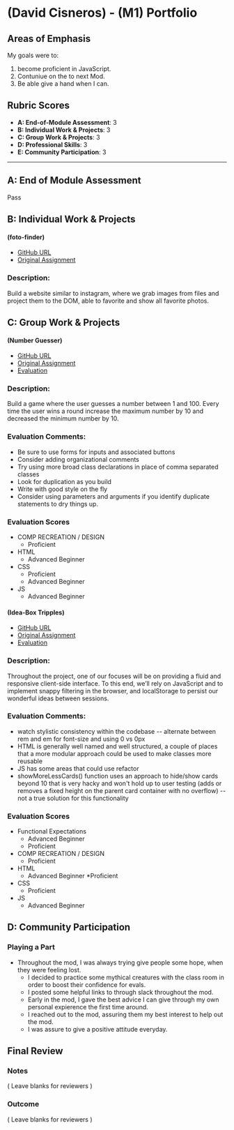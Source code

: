 # (David Cisneros) - (M1) Portfolio

## Areas of Emphasis

My goals were to: 
1. become proficient in JavaScript.
2. Contuniue on the to next Mod.
3. Be able give a hand when I can.

## Rubric Scores

* **A: End-of-Module Assessment**: 3
* **B: Individual Work & Projects**: 3
* **C: Group Work & Projects**: 3
* **D: Professional Skills**: 3
* **E: Community Participation**: 3

-----------------------

## A: End of Module Assessment

Pass

## B: Individual Work & Projects

#### (foto-finder)

* [GitHub URL](https://github.com/LittleD1808/foto-finder)
* [Original Assignment](http://frontend.turing.io/projects/foto-finder-final.html)

### Description:
Build a website similar to instagram, where we grab images from files and project them to the DOM, able to favorite and show all favorite photos.

## C: Group Work & Projects

#### (Number Guesser)

* [GitHub URL](https://github.com/ericweissman/number-guesser)
* [Original Assignment](http://frontend.turing.io/projects/number-guesser-doubles-wk1.html)
* [Evaluation](https://github.com/turingschool/front-end-submissions-public/blob/master/1810/mod-1/number-guesser/david-eric.md)

### Description:
Build a game where the user guesses a number between 1 and 100. Every time the user wins a round increase the maximum number by 10 and decreased the minimum number by 10.

### Evaluation Comments:
* Be sure to use forms for inputs and associated buttons
* Consider adding organizational comments
* Try using more broad class declarations in place of comma separated classes
* Look for duplication as you build
* Write with good style on the fly
* Consider using parameters and arguments if you identify duplicate statements to dry things up.

### Evaluation Scores
* COMP RECREATION / DESIGN
  * Proficient
* HTML
  * Advanced Beginner
* CSS
  * Proficient
  * Advanced Beginner
* JS
  * Advanced Beginner
  
#### (Idea-Box Tripples)

* [GitHub URL](https://github.com/hlhartley/ideabox-triples)
* [Original Assignment](http://frontend.turing.io/projects/ideabox-triples.html)
* [Evaluation](https://github.com/turingschool/front-end-submissions-public/blob/master/1810/mod-1/idea-box/matthew-heather-david.md)

### Description:
Throughout the project, one of our focuses will be on providing a fluid and responsive client-side interface. To this end, we’ll rely on JavaScript and to implement snappy filtering in the browser, and localStorage to persist our wonderful ideas between sessions.

### Evaluation Comments:
* watch stylistic consistency within the codebase -- alternate between rem and em for font-size and using 0 vs 0px
* HTML is generally well named and well structured, a couple of places that a more modular approach could be used to make classes more reusable
* JS has some areas that could use refactor
* showMoreLessCards() function uses an approach to hide/show cards beyond 10 that is very hacky and won't hold up to user testing (adds or removes a fixed height on the parent card container with no overflow) -- not a true solution for this functionality

### Evaluation Scores
* Functional Expectations
  * Advanced Beginner
  * Proficient
* COMP RECREATION / DESIGN
  * Proficient
* HTML
  * Advanced Beginner
  *Proficient
* CSS
  * Proficient
* JS
  * Advanced Beginner
  
## D: Community Participation

### Playing a Part

* Throughout the mod, I was always trying give people some hope, when they were feeling lost.
  * I decided to practice some mythical creatures with the class room in order to boost their confidence for evals.
  * I posted some helpful links to through slack throughout the mod.
  * Early in the mod, I gave the best advice I can give through my own personal expierence the first time around.
  * I reached out to the mod, assuring them my best interest to help out the mod.
  * I was assure to give a positive attitude everyday.

## Final Review

### Notes

( Leave blanks for reviewers )

### Outcome

( Leave blanks for reviewers )
